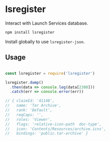 # lsregister

Interact with Launch Services database.

``` shell
npm install lsregister
```

Install globally to use ```lsregister-json```.

## Usage

``` javascript

const lsregister = require('lsregister')

lsregister.dump()
  .then(data => console.log(data[2380]))
  .catch(err => console.error(err))

// { claimId: '41148',
//   name: 'Tar Archive',
//   rank: 'Default',
//   reqCaps: '',
//   roles: 'Viewer',
//   flags: 'relative-icon-path  doc-type',
//   icon: 'Contents/Resources/archive.icns',
//   bindings: 'public.tar-archive' }

```

